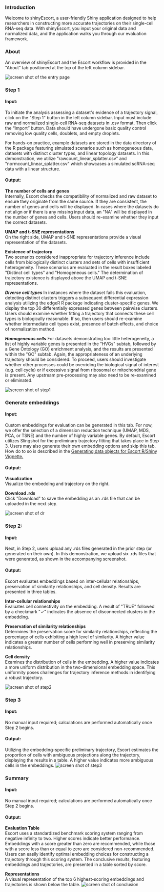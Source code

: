 ### Introduction

Welcome to shinyEscort, a user-friendly Shiny application designed to help researchers in constructing more accurate trajectories on their single-cell RNA-seq data. With shinyEscort, you input your original data and normalized data, and the application walks you through our evaluation framework.

### About
An overview of shinyEscort and the Escort workflow is provided in the "About" tab positioned at the top of the left column sidebar.

![screen shot of the entry page](shiny_about.png)


### Step 1
#### Input:
To initiate the analysis assessing a dataset's evidence of a trajectory signal, click on the "Step 1" button in the left column sidebar. Input must include raw and normalized single-cell RNA-seq datasets in .csv format. Then click the “Import” button. Data should have undergone basic quality control removing low quality cells, doublets, and empty droplets. 

For hands-on practice, example datasets are stored in the data directory of the R package featuring simulated scenarios such as homogeneous data, datasets with distinct cluster types, and linear topology datasets. In this demonstration, we utilize "rawcount_linear_splatter.csv" and "normcount_linear_splatter.csv" which showcases a simulated scRNA-seq data with a linear structure.

#### Output:

**The number of cells and genes** <br/>
Internally, Escort checks the compatibility of normalized and raw dataset to ensure they originate from the same source. If they are consistent, the number of genes and cells will be displayed. In cases where the datasets do not align or if there is any missing input data, an "NA" will be displayed in the number of genes and cells. Users should re-examine whether they input the correct datasets.<br/>

**UMAP and t-SNE representations** <br/>
On the right side, UMAP and t-SNE representations provide a visual representation of the datasets. <br/>

**Existence of trajectory** <br/>
Two scenarios considered inappropriate for trajectory inference include cells from biologically distinct clusters and sets of cells with insufficient heterogeneity. These scenarios are evaluated in the result boxes labeled "Distinct cell types" and "Homogeneous cells." The determination of trajectory existence is displayed above the UMAP and t-SNE representations.

***Diverse cell types***
In instances where the dataset fails this evaluation, detecting distinct clusters triggers a subsequent differential expression analysis utilizing the edgeR R package indicating cluster-specific genes. We display the top 30 differentially expressed genes between pairwise clusters. Users should examine whether fitting a trajectory that connects these cell types is biologically reasonable. If so, then users should re-examine whether intermediate cell types exist, presence of batch effects, and choice of normalization method.

***Homogeneous cells***
For datasets demonstrating too little heterogeneity, a list of highly variable genes is presented in the "HVGs" subtab, followed by a Gene Ontology (GO) enrichment analysis, and the results are presented within the "GO" subtab. Again, the appropriateness of an underlying trajectory should be considered. To proceed, users should investigate whether other processes could be overriding the biological signal of interest (e.g. cell cycle) or if excessive signal from ribosomal or mitochondrial gene is present. Any upstream pre-processing may also need to be re-examined or eliminated. 

![screen shot of step1](shiny_step1.png)


### Generate embeddings

#### Input:

Custom embeddings for evaluation can be generated in this tab. For now, we offer the selection of a dimension reduction technique (UMAP, MDS, PCA, or TSNE) and the number of highly variable genes. By default, Escort utilizes Slingshot for the preliminary trajectory fitting that takes place in Step 3. Users may also generate their own embedding options and skip this tab. How do to so is described in the [Generating data objects for Escort R/Shiny Vignette.](https://www.rhondabacher.com/docs-escort/generate_embedding_objects_vignette.html)

#### Output:

**Visualization** <br/>
Visualize the embedding and trajectory on the right.<br/>

**Download .rds** <br/>
Click "Download" to save the embedding as an .rds file that can be uploaded in the next step.

![screen shot of dr](shiny_dr.png)

### Step 2:

#### Input:
Next, in Step 2, users upload any .rds files generated in the prior step (or generated on their own). In this demonstration, we upload six .rds files that were generated, as shown in the accompanying screenshot.

#### Output:
Escort evaluates embeddings based on inter-cellular relationships, preservation of similarity relationships, and cell density.
Results are presented in three tables. <br/>

**Inter-cellular relationships** <br/>
Evaluates cell connectivity on the embedding. A result of "TRUE" followed by a checkmark "✓" indicates the absence of disconnected clusters in the embedding. <br/>

**Preservation of similarity relationships** <br/>
Determines the preservation score for similarity relationships, reflecting the percentage of cells exhibiting a high level of similarity. A higher value indicates a greater number of cells performing well in preserving similarity relationships. <br/>

**Cell density** <br/>
Examines the distribution of cells in the embedding. A higher value indicates a more uniform distribution in the two-dimensional embedding space. This uniformity poses challenges for trajectory inference methods in identifying a robust trajectory.

![screen shot of step2](shiny_step2.png)

### Step 3

#### Input:
No manual input required; calculations are performed automatically once Step 2 begins.

#### Output:
Utilizing the embedding-specific preliminary trajectory, Escort estimates the proportion of cells with ambiguous projections along the trajectory, displaying the results in a table. A higher value indicates more ambiguous cells in the embeddings.
![screen shot of step3](shiny_step3.png)


### Summary

#### Input:
No manual input required; calculations are performed automatically once Step 2 begins.

#### Output:
**Evaluation Table** <br/>
Escort uses a standardized benchmark scoring system ranging from negative infinity to two. Higher scores indicate better performance. Embeddings with a score greater than zero are recommended, while those with a score less than or equal to zero are considered non-recommended. Users can easily identify optimal embedding choices for constructing a trajectory through this scoring system. The conclusive results, featuring embeddings and trajectories, are presented in a table sorted by score. <br/>

**Representations** <br/>
A visual representation of the top 6 highest-scoring embeddings and trajectories is shown below the table.
![screen shot of conclusion](shiny_conclusion.png)
